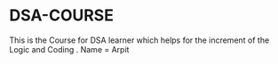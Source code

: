 # DSA-COURSE
This is the Course for DSA learner which helps for the increment of the Logic and Coding .
Name = Arpit